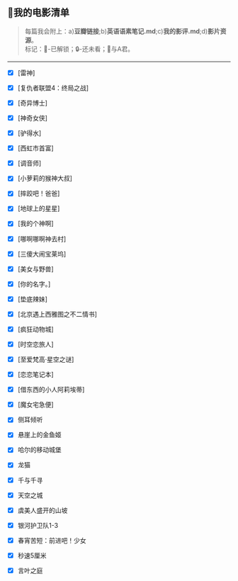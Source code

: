 ## 🌸我的电影清单  
> 每篇我会附上：a)**豆瓣链接**;b)**英语语素笔记.md**;c)**我的影评.md**;d)**影片资源**。  
标记：🔑-已解锁；🔒-还未看；🍭与A君。

---
- [x] [雷神] 
- [x] [复仇者联盟4：终局之战] 
- [x] [奇异博士]  
- [x] [神奇女侠]  
- [x] [驴得水]  
- [x] [西虹市首富]  
- [x] [调音师]  
- [x] [小萝莉的猴神大叔]  
- [x] [摔跤吧！爸爸]  
- [x] [地球上的星星]
- [x] [我的个神啊]  
- [x] [哪啊哪啊神去村]  
- [x] [三傻大闹宝莱坞]  
- [x] [美女与野兽]  
- [x] [你的名字。]  
- [x] [垫底辣妹]  
- [x] [北京遇上西雅图之不二情书]  
- [x] [疯狂动物城]  
- [x] [时空恋旅人]  
- [x] [至爱梵高·星空之谜]  
- [x] [恋恋笔记本]  
- [x] [借东西的小人阿莉埃蒂]  
- [x] [魔女宅急便]  
- [x] 侧耳倾听  
- [x] 悬崖上的金鱼姬   
- [x] 哈尔的移动城堡  
- [x] 龙猫  
- [x] 千与千寻   
- [x] 天空之城  
- [x] 虞美人盛开的山坡  
- [x] 银河护卫队1-3  
- [x] 春宵苦短：前进吧！少女 
- [x] 秒速5厘米  
- [x] 言叶之庭


